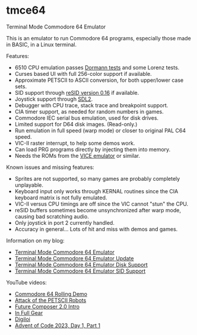 # tmce64
Terminal Mode Commodore 64 Emulator

This is an emulator to run Commodore 64 programs, especially those made in BASIC, in a Linux terminal.

Features:
* 6510 CPU emulation passes [Dormann tests](https://github.com/Klaus2m5/6502_65C02_functional_tests) and some Lorenz tests.
* Curses based UI with full 256-color support if available.
* Approximate PETSCII to ASCII conversion, for both upper/lower case sets.
* SID support through [reSID version 0.16](http://www.zimmers.net/anonftp/pub/cbm/crossplatform/emulators/resid/index.html) if available.
* Joystick support through [SDL2](https://www.libsdl.org/).
* Debugger with CPU trace, stack trace and breakpoint support.
* CIA timer support, as needed for random numbers in games.
* Commodore IEC serial bus emulation, used for disk drives.
* Limited support for D64 disk images. (Read-only.)
* Run emulation in full speed (warp mode) or closer to original PAL C64 speed.
* VIC-II raster interrupt, to help some demos work.
* Can load PRG programs directly by injecting them into memory.
* Needs the ROMs from the [VICE emulator](https://vice-emu.sourceforge.io/) or similar.

Known issues and missing features:
* Sprites are not supported, so many games are probably completely unplayable.
* Keyboard input only works through KERNAL routines since the CIA keyboard matrix is not fully emulated.
* VIC-II versus CPU timings are off since the VIC cannot "stun" the CPU.
* reSID buffers sometimes become unsynchronized after warp mode, causing bad scratching audio.
* Only joystick in port 2 currently handled.
* Accuracy in general... Lots of hit and miss with demos and games.

Information on my blog:
* [Terminal Mode Commodore 64 Emulator](https://kobolt.github.io/article-177.html)
* [Terminal Mode Commodore 64 Emulator Update](https://kobolt.github.io/article-195.html)
* [Terminal Mode Commodore 64 Emulator Disk Support](https://kobolt.github.io/article-199.html)
* [Terminal Mode Commodore 64 Emulator SID Support](https://kobolt.github.io/article-212.html)

YouTube videos:
* [Commodore 64 Rolling Demo](https://www.youtube.com/watch?v=o3XeKIJRKow)
* [Attack of the PETSCII Robots](https://www.youtube.com/watch?v=_gk-gmeht_M)
* [Future Composer 2.0 Intro](https://www.youtube.com/shorts/u5-h6eYAdSM)
* [In Full Gear](https://www.youtube.com/shorts/0011a7Ipztk)
* [Digiloi](https://www.youtube.com/shorts/vJPg_WGLFfQ)
* [Advent of Code 2023, Day 1, Part 1](https://www.youtube.com/shorts/k1BgcMtu1Nw)

